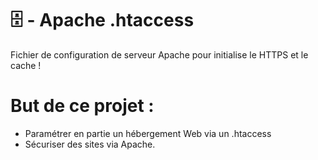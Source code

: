 # 🗄️ - Apache .htaccess
Fichier de configuration de serveur Apache pour initialise le HTTPS et le cache !

# But de ce projet :
- Paramétrer en partie un hébergement Web via un .htaccess
- Sécuriser des sites via Apache.

